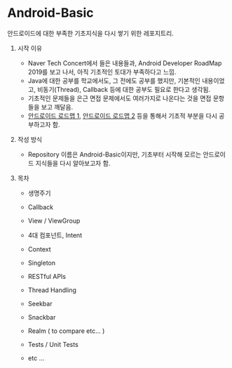 # Android-Basic
안드로이드에 대한 부족한 기초지식을 다시 쌓기 위한 레포지트리.

1. 시작 이유
   - Naver Tech Concert에서 들은 내용들과, Android Developer RoadMap 2019를 보고 나서, 아직 기초적인 토대가 부족하다고 느낌.
   - Java에 대한 공부를 학교에서도, 그 전에도 공부를 했지만, 기본적인 내용이었고, 비동기(Thread), Callback 등에 대한 공부도 필요로 한다고 생각됨.
   - 기초적인 문제들을 은근 면접 문제에서도 여러가지로 나온다는 것을 면접 문항들을 보고 깨달음.
   - [안드로이드 로드맵 1](https://github.com/tientnvn/android-developer-roadmap), [안드로이드 로드맵 2](https://github.com/mobile-roadmap/android-developer-roadmap) 등을 통해서 기초적 부분을 다시 공부하고자 함.




2. 작성 방식	
   - Repository 이름은 Android-Basic이지만, 기초부터 시작해 모르는 안드로이드 지식들을 다시 알아보고자 함.



3. 목차

   - 생명주기

   - Callback

   - View / ViewGroup

   - 4대 컴포넌트, Intent

   - Context

   - Singleton

   - RESTful APIs

   - Thread Handling

   - Seekbar

   - Snackbar

   - Realm ( to compare etc... )

   - Tests / Unit Tests

   - etc ... 